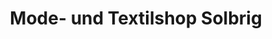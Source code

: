 ---
title: "Mode- und Textilshop Solbrig"
url: /lugau/mode-und-textilshop-solbrig/
shop: Kleidung
---